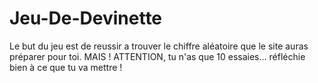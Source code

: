 # Jeu-De-Devinette
Le but du jeu est de reussir a trouver le chiffre aléatoire que le site auras préparer pour toi.
MAIS ! ATTENTION, tu n'as que 10 essaies... réfléchie bien à ce que tu va mettre !
